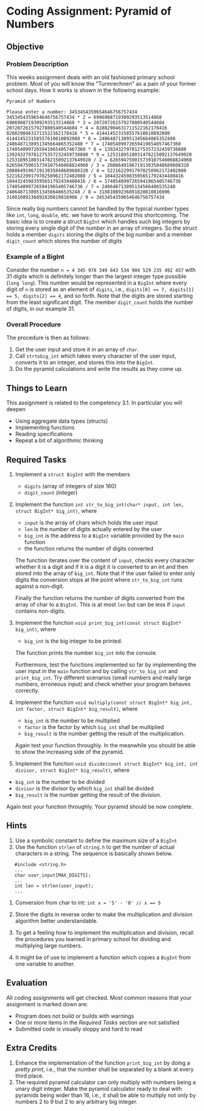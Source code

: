 # Coding Assignment: Pyramid of Numbers

## Objective
### Problem Description
This weeks assignment deals with an old fashioned primary school problem. Most of you will know the "Turmrechnen" as a pain of your former school days. How it works is shown in the following example:

```
Pyramid of Numbers

Please enter a number: 3453454359654646756757434
3453454359654646756757434 * 2 = 6906908719309293513514868
6906908719309293513514868 * 3 = 20720726157927880540544604
20720726157927880540544604 * 4 = 82882904631711522162178416
82882904631711522162178416 * 5 = 414414523158557610810892080
414414523158557610810892080 * 6 = 2486487138951345664865352480
2486487138951345664865352480 * 7 = 17405409972659419654057467360
17405409972659419654057467360 * 8 = 139243279781275357232459738880
139243279781275357232459738880 * 9 = 1253189518031478215092137649920
1253189518031478215092137649920 / 2 = 626594759015739107546068824960
626594759015739107546068824960 / 3 = 208864919671913035848689608320
208864919671913035848689608320 / 4 = 52216229917978258962172402080
52216229917978258962172402080 / 5 = 10443245983595651792434480416
10443245983595651792434480416 / 6 = 1740540997265941965405746736
1740540997265941965405746736 / 7 = 248648713895134566486535248
248648713895134566486535248 / 8 = 31081089236891820810816906
31081089236891820810816906 / 9 = 3453454359654646756757434
```
Since really big numbers cannot be handled by the typical number types like `int`, `long`, `double`, etc. we have to work around this shortcoming. The basic idea is to create a struct `BigInt` which  handles such big integers by storing every single digit of the number in an array of integers. So the struct holds a member `digits` storing the digits of the big number and a member `digit_count` which stores the number of digits

### Example of a BigInt
Consider the number `n = 4 345 978 349 843 534 984 529 235 492 457` with 31 digits which is definitely longer than the largest integer type possible (`long long`). This number would be represented in a `BigInt` where every digit of `n` is stored as an element of `digits`, i.e., `digits[0] == 7, digits[1] == 5, digits[2] == 4`, and so forth. Note that the digits are stored starting from the least significant digit. The member `digit_count` holds the number of digits, in our example 31.

### Overall Procedure
The procedure is then as follows:
1. Get the user input and store it in an array of `char`.
2. Call `strtobig_int` which takes every character of the user input, converts it to an integer, and stores this into the `BigInt`.
3. Do the pyramid calculations and write the results as they come up.

## Things to Learn
This assignment is related to the competency 3.1. In particular you will deepen
- Using aggregate data types (structs)
- Implementing functions
- Reading specifications
- Repeat a bit of algorithmic thinking

## Required Tasks
1. Implement a `struct BigInt` with the members
   - `digits` (array of integers of size 160)
   - `digit_count` (integer)

2. Implement the function `int str_to_big_int(char* input, int len, struct BigInt* big_int)`, where
   - `input` is the array of chars which holds the user input
   - `len` is the number of digits actually entered by the user
   - `big_int` is the address to a `BigInt` variable provided by the `main` function
   - the function returns the number of digits converted

   The function iterates over the content of `input`, checks every character whether it is a digit and if it is a digit it is converted to an int and then stored into the array of `big_int`. Note that if the user failed to enter only digits the conversion stops at the point where `str_to_big_int` runs against a non-digit.

   Finally the function returns the number of digits converted from the array of char to a `BigInt`. This is at most `len` but can be less if `input` contains non-digits.

3. Implement the function `void print_big_int(const struct BigInt* big_int)`, where
   - `big_int` is the big integer to be printed.

   The function prints the number `big_int` into the console.

   Furthermore, test the functions implemented so far by implementing the user input in the `main` function and by calling `str_to_big_int` and `print_big_int`. Try different scenarios (small numbers and really large numbers, erroneous input) and check whether your program behaves correctly.

4. Implement the function `void multiply(const struct BigInt* big_int, int factor, struct BigInt* big_result)`, where
   - `big_int` is the number to be multiplied
   - `factor` is the factor by which `big_int` shall be multiplied
   - `big_result` is the number getting the result of the multiplication.

   Again test your function throughly. In the meanwhile you should be able to show the increasing side of the pyramid.

5. Implement the function `void divide(const struct BigInt* big_int, int divisor, struct BigInt* big_result)`, where
- `big_int` is the number to be divided
- `divisor` is the divisor by which `big_int` shall be divided
- `big_result` is the number getting the result of the division.

Again test your function throughly. Your pyramid should be now complete.


## Hints
1. Use a symbolic constant to define the maximum size of a `BigInt`
1. Use the function `strlen` of `string.h` to get the number of actual characters in a string. The sequence is basically shown below.
```
   #include <string.h>
   ...
   char user_input[MAX_DIGITS];
   ...
   int len = strlen(user_input);
   ...
```
1. Conversion from char to int: `int x = '5' - '0' // x == 5`

2. Store the digits in reverse order to make the multiplication and division algorithm better understandable.

3. To get a feeling how to implement the multiplication and division, recall the procedures you learned in primary school for dividing and multiplying large numbers.

4. It might be of use to implement a function which copies a `BigInt` from one variable to another.

## Evaluation
All coding assignments will get checked. Most common reasons that your assignment is marked down are:

- Program does not build or builds with warnings
- One or more items in the *Required Tasks* section are not satisfied
- Submitted code is visually sloppy and hard to read


## Extra Credits
1. Enhance the implementation of the function `print_big_int` by doing a *pretty print*, i.e., that the number shall be separated by a blank at every third place.
2. The required pyramid calculator can only multiply with numbers being a unary digit integer.
Make the pyramid calculator ready to deal with pyramids being wider than 16, i.e., it shall be able to multiply not only by numbers 2 to 9 but 2 to any arbitrary big integer.
